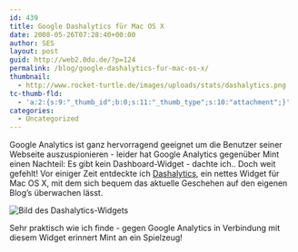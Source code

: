 ```yaml
---
id: 439
title: Google Dashalytics für Mac OS X
date: 2008-05-26T07:28:40+00:00
author: SES
layout: post
guid: http://web2.0du.de/?p=124
permalink: /blog/google-dashalytics-fur-mac-os-x/
thumbnail:
  - http://www.rocket-turtle.de/images/uploads/stats/dashalytics.png
tc-thumb-fld:
  - 'a:2:{s:9:"_thumb_id";b:0;s:11:"_thumb_type";s:10:"attachment";}'
categories:
  - Uncategorized
---
```

Google Analytics ist ganz hervorragend geeignet um die Benutzer seiner Webseite auszuspionieren - leider hat Google Analytics gegenüber Mint einen Nachteil: Es gibt kein Dashboard-Widget - dachte ich.. Doch weit gefehlt! Vor einiger Zeit entdeckte ich [Dashalytics](http://dashalytics.rovingrob.com/ "Dashalytics"), ein nettes Widget für Mac OS X, mit dem sich bequem das aktuelle Geschehen auf den eigenen Blog&#8217;s überwachen lässt.

![Bild des Dashalytics-Widgets](http://www.rocket-turtle.de/images/uploads/stats/dashalytics.png)

Sehr praktisch wie ich finde - gegen Google Analytics in Verbindung mit diesem Widget erinnert Mint an ein Spielzeug!
